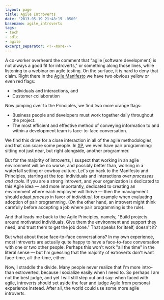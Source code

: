 ```yaml
---
layout: page
title: Agile Introverts
date: '2013-05-19 21:48:15 -0500'
basename: agile_introverts
tags:
- tech
- sdlc
- agile
excerpt_separator: <!--more-->
---
```


A co-worker overheard the comment that "agile [software development] is not
always a good fit for introverts," or something along those lines, while
listening to a webinar on agile testing. On the surface, it is hard to deny that
claim. Right there in the [Agile Manifesto](https://agilemanifesto.org/) we have
two obvious yellow or even red flags:

* Individuals and interactions, and
* Customer collaboration

Now jumping over to the Principles, we find two more orange flags:

* Business people and developers must work together daily throughout the project.
* The most efficient and effective method of conveying information to and within a
  development team is face-to-face conversation.

<!--more-->

We find this drive for a close interaction in all of the agile methodologies,
and that can scare some people. In
[XP](http://www.extremeprogramming.org/rules.html), we even have pair
programming: sitting not just near, but right alongside, another programmer.

But for the majority of introverts, I suspect that working in an agile
environment will be no worse, and possibly better than, working in a waterfall
setting or cowboy culture. Let's go back to the Manifesto and Principles,
starting at the top: individuals and interactions _over processes and tools_. If
you are a strong introvert, and your organization is dedicated to this Agile
idea &mdash; and more importantly, dedicated to creating an environment where
each employee will thrive &mdash; then the  management should adapt _process_ in
favor of _individual_, for example when evaluating adoption of pair programming.
(On the other hand, an introvert might think carefully before accepting a job
where pair programming is the rule).

And that leads me back to the Agile Principles, namely, "Build projects around
motivated individuals. Give them the environment and support they need, and
trust them to get the job done." That speaks for itself, doesn't it?

But what about those face-to-face conversations? In my own experience, most
introverts are actually quite happy to have a face-to-face conversation with one
or two other people. Perhaps this won't work "all the time" in the literal sense
&mdash; but I'm guessing that the majority of extroverts don't want face-time,
all-the-time, either.

Now, I straddle the divide. Many people never realize that I'm more intro- than
extroverted, because I socialize easily when I need to. So perhaps I am not the
best judge, and yet I will still step out and say: when faced with agile,
introverts should set aside the fear and judge Agile from personal experience
instead. After all, the world could use some more agile introverts.
